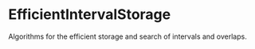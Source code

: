 # EfficientIntervalStorage
Algorithms for the efficient storage and search of intervals and overlaps.
